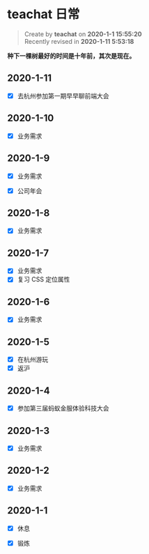 # teachat 日常

> Create by **teachat** on **2020-1-1 15:55:20**  
> Recently revised in **2020-1-11 5:53:18**

**种下一棵树最好的时间是十年前，其次是现在。**

## 2020-1-11

- [x] 去杭州参加第一期早早聊前端大会

## 2020-1-10

- [x] 业务需求

## 2020-1-9

- [x] 业务需求

- [x] 公司年会

## 2020-1-8

- [x] 业务需求

## 2020-1-7

- [x] 业务需求
- [x] 复习 CSS 定位属性

## 2020-1-6

- [x] 业务需求

## 2020-1-5

- [x] 在杭州游玩
- [x] 返沪

## 2020-1-4

- [x] 参加第三届蚂蚁金服体验科技大会

## 2020-1-3

- [x] 业务需求

## 2020-1-2

- [x] 业务需求

## 2020-1-1

- [x] 休息

- [x] 锻炼
